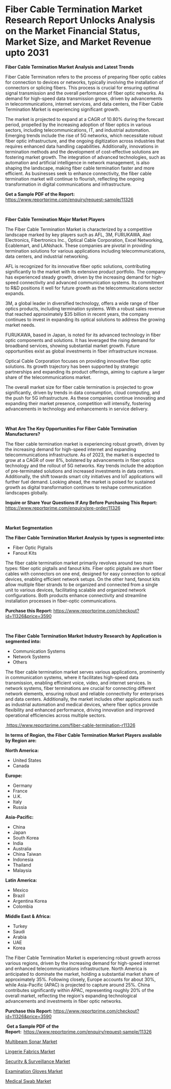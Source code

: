 <p><h1>Fiber Cable Termination Market Research Report Unlocks Analysis on the Market Financial Status, Market Size, and Market Revenue upto 2031</h1></p><p><strong>Fiber Cable Termination Market Analysis and Latest Trends</strong></p>
<p><p>Fiber Cable Termination refers to the process of preparing fiber optic cables for connection to devices or networks, typically involving the installation of connectors or splicing fibers. This process is crucial for ensuring optimal signal transmission and the overall performance of fiber optic networks. As demand for high-speed data transmission grows, driven by advancements in telecommunications, internet services, and data centers, the Fiber Cable Termination Market is experiencing significant growth.</p><p>The market is projected to expand at a CAGR of 10.80% during the forecast period, propelled by the increasing adoption of fiber optics in various sectors, including telecommunications, IT, and industrial automation. Emerging trends include the rise of 5G networks, which necessitate robust fiber optic infrastructure, and the ongoing digitization across industries that requires enhanced data handling capabilities. Additionally, innovations in termination methods and the development of cost-effective solutions are fostering market growth. The integration of advanced technologies, such as automation and artificial intelligence in network management, is also shaping the landscape, making fiber cable termination faster and more efficient. As businesses seek to enhance connectivity, the fiber cable termination market will continue to flourish, reflecting the ongoing transformation in digital communications and infrastructure.</p></p>
<p><strong>Get a Sample PDF of the Report:&nbsp;</strong> <a href="https://www.reportprime.com/enquiry/request-sample/11326?utm_campaign=1581&utm_medium=2&utm_source=Github&utm_content=ia&utm_term=25122024&utm_id=fiber-cable-termination">https://www.reportprime.com/enquiry/request-sample/11326</a></p>
<p>&nbsp;</p>
<p><strong>Fiber Cable Termination Major Market Players</strong></p>
<p><p>The Fiber Cable Termination Market is characterized by a competitive landscape marked by key players such as AFL, 3M, FURUKAWA, Atel Electronics, Fibertronics Inc., Optical Cable Corporation, Excel Networking, Ecablemart, and LANshack. These companies are pivotal in providing termination solutions for various applications including telecommunications, data centers, and industrial networking.</p><p>AFL is recognized for its innovative fiber optic solutions, contributing significantly to the market with its extensive product portfolio. The company has experienced steady growth, driven by the increasing demand for high-speed connectivity and advanced communication systems. Its commitment to R&D positions it well for future growth as the telecommunications sector expands.</p><p>3M, a global leader in diversified technology, offers a wide range of fiber optics products, including termination systems. With a robust sales revenue that reached approximately $35 billion in recent years, the company continues to invest in expanding its optical solutions to address the growing market needs.</p><p>FURUKAWA, based in Japan, is noted for its advanced technology in fiber optic components and solutions. It has leveraged the rising demand for broadband services, showing substantial market growth. Future opportunities exist as global investments in fiber infrastructure increase.</p><p>Optical Cable Corporation focuses on providing innovative fiber optic solutions. Its growth trajectory has been supported by strategic partnerships and expanding its product offerings, aiming to capture a larger share of the telecommunications market.</p><p>The overall market size for fiber cable termination is projected to grow significantly, driven by trends in data consumption, cloud computing, and the push for 5G infrastructure. As these companies continue innovating and expanding their market presence, competition will intensify, fostering advancements in technology and enhancements in service delivery.</p></p>
<p>&nbsp;</p>
<p><strong>What Are The Key Opportunities For Fiber Cable Termination Manufacturers?</strong></p>
<p><p>The fiber cable termination market is experiencing robust growth, driven by the increasing demand for high-speed internet and expanding telecommunications infrastructure. As of 2023, the market is expected to grow at a CAGR of over 8%, bolstered by advancements in fiber optics technology and the rollout of 5G networks. Key trends include the adoption of pre-terminated solutions and increased investments in data centers. Additionally, the shift towards smart city initiatives and IoT applications will further fuel demand. Looking ahead, the market is poised for sustained growth as digital transformation continues to reshape communication landscapes globally.</p></p>
<p><strong>Inquire or Share Your Questions If Any Before Purchasing This Report:</strong> <a href="https://www.reportprime.com/enquiry/pre-order/11326?utm_campaign=1581&utm_medium=2&utm_source=Github&utm_content=ia&utm_term=25122024&utm_id=fiber-cable-termination">https://www.reportprime.com/enquiry/pre-order/11326</a></p>
<p>&nbsp;</p>
<p><strong>Market Segmentation</strong></p>
<p><strong>The Fiber Cable Termination Market Analysis by types is segmented into:</strong></p>
<p><ul><li>Fiber Optic Pigtails</li><li>Fanout Kits</li></ul></p>
<p><p>The fiber cable termination market primarily revolves around two main types: fiber optic pigtails and fanout kits. Fiber optic pigtails are short fiber cables with connectors on one end, designed for easy connection to optical devices, enabling efficient network setups. On the other hand, fanout kits allow multiple fiber strands to be organized and connected from a single unit to various devices, facilitating scalable and organized network configurations. Both products enhance connectivity and streamline installation processes in fiber-optic communications.</p></p>
<p><strong>Purchase this Report:&nbsp;</strong><a href="https://www.reportprime.com/checkout?id=11326&price=3590&utm_campaign=1581&utm_medium=2&utm_source=Github&utm_content=ia&utm_term=25122024&utm_id=fiber-cable-termination">https://www.reportprime.com/checkout?id=11326&price=3590</a></p>
<p>&nbsp;</p>
<p><strong>The Fiber Cable Termination Market Industry Research by Application is segmented into:</strong></p>
<p><ul><li>Communication Systems</li><li>Network Systems</li><li>Others</li></ul></p>
<p><p>The fiber cable termination market serves various applications, prominently in communication systems, where it facilitates high-speed data transmission, enabling efficient voice, video, and internet services. In network systems, fiber terminations are crucial for connecting different network elements, ensuring robust and reliable connectivity for enterprises and data centers. Additionally, the market includes other applications such as industrial automation and medical devices, where fiber optics provide flexibility and enhanced performance, driving innovation and improved operational efficiencies across multiple sectors.</p></p>
<p><a href="https://www.reportprime.com/fiber-cable-termination-r11326?utm_campaign=1581&utm_medium=2&utm_source=Github&utm_content=ia&utm_term=25122024&utm_id=fiber-cable-termination">&nbsp;https://www.reportprime.com/fiber-cable-termination-r11326</a></p>
<p><strong>In terms of Region, the Fiber Cable Termination Market Players available by Region are:</strong></p>
<p>
    <p> <strong> North America: </strong>
        <ul>
            <li>United States</li>
            <li>Canada</li>
        </ul>
        </p> 
    <p> <strong> Europe: </strong>
        <ul>
            <li>Germany</li>
            <li>France</li>
            <li>U.K.</li>
            <li>Italy</li>
            <li>Russia</li>
        </ul>
        </p> 
    <p> <strong> Asia-Pacific: </strong>
        <ul>
            <li>China</li>
            <li>Japan</li>
            <li>South Korea</li>
            <li>India</li>
            <li>Australia</li>
            <li>China Taiwan</li>
            <li>Indonesia</li>
            <li>Thailand</li>
            <li>Malaysia</li>
        </ul>
        </p> 
    <p> <strong> Latin America: </strong>
        <ul>
            <li>Mexico</li>
            <li>Brazil</li>
            <li>Argentina Korea</li>
            <li>Colombia</li>
        </ul>
        </p> 
    <p> <strong> Middle East & Africa: </strong>
        <ul>
            <li>Turkey</li>
            <li>Saudi</li>
            <li>Arabia</li>
            <li>UAE</li>
            <li>Korea</li>
        </ul>
    </p>
    </p>
<p><p>The Fiber Cable Termination Market is experiencing robust growth across various regions, driven by the increasing demand for high-speed internet and enhanced telecommunications infrastructure. North America is anticipated to dominate the market, holding a substantial market share of approximately 35%. Following closely, Europe accounts for about 30%, while Asia-Pacific (APAC) is projected to capture around 25%. China contributes significantly within APAC, representing roughly 20% of the overall market, reflecting the region's expanding technological advancements and investments in fiber optic networks.</p></p>
<p><strong>Purchase this Report: </strong><a href="https://www.reportprime.com/checkout?id=11326&price=3590&utm_campaign=1581&utm_medium=2&utm_source=Github&utm_content=ia&utm_term=25122024&utm_id=fiber-cable-termination">https://www.reportprime.com/checkout?id=11326&price=3590</a></p>
<p>&nbsp;<strong>Get a Sample PDF of the Report:&nbsp;&nbsp;</strong><a href="https://www.reportprime.com/enquiry/request-sample/11326?utm_campaign=1581&utm_medium=2&utm_source=Github&utm_content=ia&utm_term=25122024&utm_id=fiber-cable-termination">https://www.reportprime.com/enquiry/request-sample/11326</a></p>
<p><strong></strong></p>
<p><p><a href="https://www.linkedin.com/pulse/multibeam-sonar-market-outlook-2024-2031-trends-size-projected-7z0nf?utm_campaign=1581&utm_medium=2&utm_source=Github&utm_content=ia&utm_term=25122024&utm_id=fiber-cable-termination">Multibeam Sonar Market</a></p><p><a href="https://www.linkedin.com/pulse/expanding-lingerie-fabrics-market-size-projected-cagr-133-from-2rm2f?utm_campaign=1581&utm_medium=2&utm_source=Github&utm_content=ia&utm_term=25122024&utm_id=fiber-cable-termination">Lingerie Fabrics Market</a></p><p><a href="https://www.linkedin.com/pulse/security-surveillance-market-report-exploring-growth-trends-lmogf?utm_campaign=1581&utm_medium=2&utm_source=Github&utm_content=ia&utm_term=25122024&utm_id=fiber-cable-termination">Security & Surveillance Market</a></p><p><a href="https://www.linkedin.com/pulse/sales-projections-analysis-examination-gloves-market-expected-uoj1c?utm_campaign=1581&utm_medium=2&utm_source=Github&utm_content=ia&utm_term=25122024&utm_id=fiber-cable-termination">Examination Gloves Market</a></p><p><a href="https://www.linkedin.com/pulse/insightful-medical-swab-market-report-analyzing-industry-growth-qhqyc?utm_campaign=1581&utm_medium=2&utm_source=Github&utm_content=ia&utm_term=25122024&utm_id=fiber-cable-termination">Medical Swab Market</a></p></p>